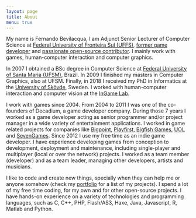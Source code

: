```yaml
---
layout: page
title: About
menu: true
---
```


My name is Fernando Bevilacqua, I am Adjunct Senior Lecturer of Computer Science at [Federal University of Fronteira Sul (UFFS)](http://www.uffs.edu.br), [former game developer](./portfolio/games/) and [passionate open-source contributor](https://github.com/Dovyski). I mainly work with games, human-computer interaction and computer graphics.

In 2007 I obtained a BSc degree in Computer Science at [Federal University of Santa Maria (UFSM)](http://www.ufsm.br), Brazil. In 2009 I finished my masters in Computer Graphics, also at UFSM. Finally, in 2018 I received my PhD in Informatics at the [University of Skövde](http://his.se), Sweden. I worked with human-computer interaction and computer vision at the [InGame Lab](http://www.his.se/en/Research/informatics/Interaction-Lab/InGaMe-Lab/).

I work with games since 2004. From 2004 to 2011 I was one of the co-founders of Decadium, a game developer company. During those 7 years I worked as a game developer acting as senior programmer and/or project manager in a wide variety of entertainment applications. I worked in game related projects for companies like [Bigpoint](http://bigpoint.com/), [Playfirst](http://playfirst.com/), [Bigfish Games](http://www.bigfishgames.com/), [UOL](http://uol.com.br) and [SevenGames](http://sevengamesnetwork.de/). Since 2012 I use my free time as an indie game developer. I have experience developing games from conception to development, deployment and maintenance, including single-player and multiplayer (local or over the network) projects. I worked as a team member (developer) and as a team leader, managing other developers, artists and musicians.

I like to code and create new things, specially when they can help me or anyone somehow (check my [portfolio](./portfolio/) for a list of my projects). I spend a lot of my free time coding, for my own and for other open-source projects. I have hands-on experience on a variety of technologies and programming languages, such as C, C++, PHP, Flash/AS3, Haxe, Java, Javascript, R, Matlab and Python.

